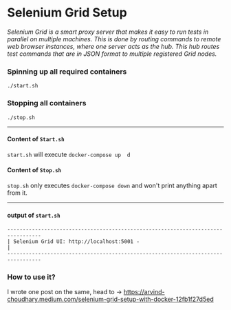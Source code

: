 # Selenium Grid Setup
_Selenium Grid is a smart proxy server that makes it easy to run tests in parallel on multiple machines. This is done by routing commands to remote web browser instances, where one server acts as the hub. This hub routes test commands that are in JSON format to multiple registered Grid nodes._

### Spinning up all required containers

	./start.sh

### Stopping all containers

	./stop.sh

---

#### Content of `Start.sh`
`start.sh` will execute `docker-compose up 	d` 

#### Content of `Stop.sh`
`stop.sh` only executes `docker-compose down` and won't print anything apart from it.

---

#### output of `start.sh`


```
---------------------------------------------------------------------------------
| Selenium Grid UI: http://localhost:5001 -                                     |
---------------------------------------------------------------------------------
```

### How to use it?
I wrote one post on the same, head to -> https://arvind-choudhary.medium.com/selenium-grid-setup-with-docker-12fb1f27d5ed